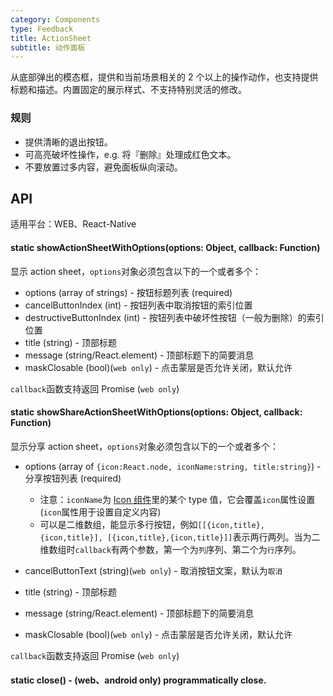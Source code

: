 ```yaml
---
category: Components
type: Feedback
title: ActionSheet
subtitle: 动作面板
---
```


从底部弹出的模态框，提供和当前场景相关的 2 个以上的操作动作，也支持提供标题和描述。内置固定的展示样式、不支持特别灵活的修改。

### 规则

- 提供清晰的退出按钮。
- 可高亮破坏性操作，e.g. 将『删除』处理成红色文本。
- 不要放置过多内容，避免面板纵向滚动。


## API

适用平台：WEB、React-Native

#### static showActionSheetWithOptions(options: Object, callback: Function)

显示 action sheet，`options`对象必须包含以下的一个或者多个：

- options (array of strings) - 按钮标题列表 (required)
- cancelButtonIndex (int) - 按钮列表中取消按钮的索引位置
- destructiveButtonIndex (int) - 按钮列表中破坏性按钮（一般为删除）的索引位置
- title (string) - 顶部标题
- message (string/React.element) - 顶部标题下的简要消息
- maskClosable (bool)(`web only`) - 点击蒙层是否允许关闭，默认允许

`callback`函数支持返回 Promise (`web only`)

#### static showShareActionSheetWithOptions(options: Object, callback: Function)

显示分享 action sheet，`options`对象必须包含以下的一个或者多个：

- options (array of `{icon:React.node, iconName:string, title:string}`) - 分享按钮列表 (required)
    - 注意：`iconName`为 [Icon 组件](https://mobile.ant.design/components/icon)里的某个 type 值，它会覆盖`icon`属性设置 (`icon`属性用于设置自定义内容)
    - 可以是二维数组，能显示多行按钮，例如`[[{icon,title},{icon,title}], [{icon,title},{icon,title}]]`表示两行两列。当为二维数组时`callback`有两个参数，第一个为`列`序列、第二个为`行`序列。

- cancelButtonText (string)(`web only`) - 取消按钮文案，默认为`取消`
- title (string) - 顶部标题
- message (string/React.element) - 顶部标题下的简要消息
- maskClosable (bool)(`web only`) - 点击蒙层是否允许关闭，默认允许

`callback`函数支持返回 Promise (`web only`)

#### static close() - (web、android only) programmatically close.
